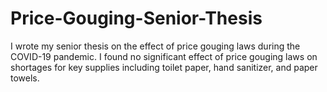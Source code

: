 # Price-Gouging-Senior-Thesis
I wrote my senior thesis on the effect of price gouging laws during the COVID-19 pandemic. 
I found no significant effect of price gouging laws on shortages for key supplies including toilet paper, hand sanitizer, and paper towels. 
